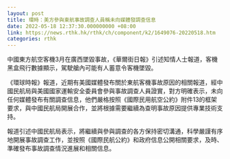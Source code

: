 ```yaml
---
layout: post
title: 環時：美方參與東航事故調查人員稱未向媒體發調查信息
date: 2022-05-18 12:37:30.000000000 +08:00
link: https://news.rthk.hk/rthk/ch/component/k2/1649076-20220518.htm
categories: rthk
---
```


中國東方航空客機3月在廣西墜毀事故，《華爾街日報》引述知情人士報道，客機黑盒飛行數據顯示，駕駛艙內可能有人蓄意令客機墜毀。

《環球時報》報道，近期有美國媒體發布關於東航客機事故原因的相關報道，經中國民航局與美國國家運輸安全委員會參與事故調查人員證實，對方明確表示，未向任何媒體發布有關調查信息，他們嚴格按照《國際民用航空公約》附件13的框架要求，與中國民航局開展合作，並將根據需要繼續為查明事故原因提供專業技術支持。

報道引述中國民航局表示，將繼續與參與調查的各方保持密切溝通，科學嚴謹有序地開展事故調查工作，並按照《國際民航公約》和政府信息公開相關要求，及時、準確發布事故調查情況進展和相關信息。
